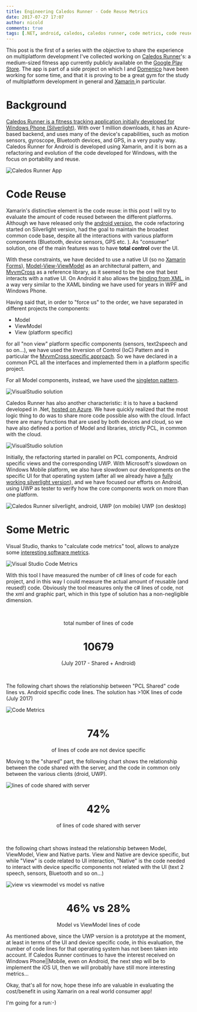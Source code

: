 ```yaml
---
title: Engineering Caledos Runner - Code Reuse Metrics
date: 2017-07-27 17:07
author: nicold
comments: true
tags: [.NET, android, caledos, caledos runner, code metrics, code reuse, multiplatform, mvvmcross, Uncategorized, Universal Windows Platform, UWP, xamarin]
---
```


<span>This post is the first of a series with the objective to share the experience on multiplatform development I've collected working on <a href="https://api.caledos.com">Caledos Runner</a>'s: a medium-sized fitness app currently publicly available on the <a href="https://play.google.com/store/apps/details?id=com.caledoslab.runner">Google Play Store</a>. The app is part of a side project on which I and <a href="https://it.linkedin.com/in/domenico-dell-olio-66257417">Domenico</a> have been working for some time, and that it is proving to be a great gym for the study of multiplatform development in general and <a href="https://www.xamarin.com/">Xamarin </a>in particular.


<h1>Background</h1>

<a href="https://www.microsoft.com/en-us/store/p/caledos-runner/9wzdncrfhzwl">Caledos Runner is a fitness tracking application initially developed for Windows Phone (Silverlight)</a>. With over 1 million downloads, it has an Azure-based backend, and uses many of the device's capabilities, such as motion sensors, gyroscope, Bluetooth devices, and GPS, in a very pushy way. Caledos Runner for Android is developed using Xamarin, and it is born as a refactoring and evolution of the code developed for Windows, with the focus on portability and reuse.

![Caledos Runner App](../assets/post/2017-07/caledos-runner-device.jpg)

<h1>Code Reuse</h1>
Xamarin's distinctive element is the code reuse: in this post I will try to evaluate the amount of code reused between the different platforms. Although we have released only the <a href="https://play.google.com/store/apps/details?id=com.caledoslab.runner">android version</a>, the code refactoring started on Silverlight version, had the goal to maintain the broadest common code base, despite all the interactions with various platform components (Bluetooth, device sensors, GPS etc. ). As "consumer" solution, one of the main features was to have <strong>total control</strong> over the UI.

With these constraints, we have decided to use a native UI (so no <a href="https://www.xamarin.com/forms">Xamarin Forms</a>), <a href="https://en.wikipedia.org/wiki/Model–view–viewmodel">Model-View-ViewModel</a> as an architectural pattern, and <a href="https://www.mvvmcross.com/">MvvmCross</a> as a reference library, as it seemed to be the one that best interacts with a native UI. On Android it also allows the <a href="https://www.mvvmcross.com/documentation/fundamentals/data-binding">binding from XML</a>, in a way very similar to the XAML binding we have used for years in WPF and Windows Phone.

Having said that, in order to "force us" to the order, we have separated in different projects the components:
<ul>
 	<li>Model</li>
 	<li>ViewModel</li>
 	<li>View (platform specific)</li>
</ul>
for all "non view" platform specific components (sensors, text2speech and so on...), we have used the Inversion of Control (IoC) Pattern and in particular the <a href="https://www.mvvmcross.com/documentation/fundamentals/inversion-of-control-ioc">MvvmCross specific approach</a>. So we have declared in a common PCL all the interfaces and implemented them in a platform specific project.

For all Model components, instead, we have used the <a href="https://msdn.microsoft.com/en-us/library/ff650316.aspx">singleton pattern</a>.

![VisualStudio solution](../assets/post/2017-07/caledos-runner-solution-01.png)


Caledos Runner has also another characteristic: it is to have a backend developed in .Net, <a href="https://api.caledos.com">hosted on Azure</a>. We have quickly realized that the most logic thing to do was to share more code possible also with the cloud. Infact there are many functions that are used by both devices and cloud, so we have also defined a portion of Model and libraries, strictly PCL, in common with the cloud.

![VisualStudio solution](../assets/post/2017-07/caledos-runner-solution-02.png)

Initially, the refactoring started in parallel on PCL components, Android specific views and the corresponding UWP. With Microsoft's slowdown on Windows Mobile platform, we also have slowdown our developments on the specific UI for that operating system (after all we already have a <a href="https://www.microsoft.com/en-us/store/p/caledos-runner/9wzdncrfhzwl">fully working silverlight version</a>), and we have focused our efforts on Android, using UWP as tester to verify how the core components work on more than one platform.

![Caledos Runner silverlight, android, UWP (on mobile) UWP (on desktop)](../assets/post/2017-07/caledos-runner-multiplatform.png)


<h1>Some Metric</h1>
Visual Studio, thanks to "calculate code metrics" tool, allows to analyze some <a href="https://docs.microsoft.com/en-us/visualstudio/code-quality/code-metrics-values">interesting software metrics</a>.

![Visual Studio Code Metrics](../assets/post/2017-07/caledos-runner-code-metrics.png)

With this tool I have measured the number of c# lines of code for each project, and in this way I could measure the actual amount of reusable (and reused!) code. Obviously the tool measures only the c# lines of code, not the xml and graphic part, which in this type of solution has a non-negligible dimension.

&nbsp;
<p style="text-align: center">total number of lines of code</p>

<h1 style="text-align: center"><strong>10679</strong></h1>
<p style="text-align: center">(July 2017 - Shared + Android)</p>
&nbsp;

The following chart shows the relationship between "PCL Shared" code lines vs. Android specific code lines. The solution has &gt;10K lines of code (July 2017)

![Code Metrics](../assets/post/2017-07/caledos-runner-shared-vs-android-011.png)

<h1 style="text-align: center"><strong>74%</strong></h1>
<p style="text-align: center">of lines of code are not device specific</p>
Moving to the "shared" part, the following chart shows the relationship between the code shared with the server, and the code in common only between the various clients (droid, UWP).

![lines of code shared with server](../assets/post/2017-07/caledos-runner-server-vs-client-01.png)


<h1 style="text-align: center"><strong>42%</strong></h1>
<p style="text-align: center">of lines of code shared with server</p>
&nbsp;

the following chart shows instead the relationship between Model, ViewModel, View and Native parts. View and Native are device specific, but while "View" is code related to UI interaction, "Native" is the code needed to interact with device specific components not related with the UI (text 2 speech, sensors, Bluetooth and so on...)

![view vs viewmodel vs model vs native](../assets/post/2017-07/caledos-runner-model-viewmodel-view.png)


<h1 style="text-align: center"><strong>46% vs 28%</strong></h1>
<p style="text-align: center">Model vs ViewModel lines of code</p>
As mentioned above, since the UWP version is a prototype at the moment, at least in terms of the UI and device specific code, in this evaluation, the number of code lines for that operating system has not been taken into account. If Caledos Runner continues to have the interest received on Windows Phone||Mobile, even on Android, the next step will be to implement the iOS UI, then we will probably have still more interesting metrics...

Okay, that's all for now, hope these info are valuable in evaluating the cost/benefit in using Xamarin on a real world consumer app!

I'm going for a run:-)

